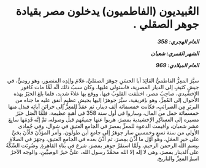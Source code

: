 <h1 dir="rtl">العُبيديون (الفاطميون) يدخلون مصر بقيادة جوهر الصقلي .</h1>

<h5 dir="rtl">العام الهجري:  358

الشهر القمري: شعبان

العام الميلادي: 969</h5>

<p dir="rtl">سيَّرَ المعِزُّ الفاطميُّ القائِدَ أبا الحسَنِ جوهَرَ الصقليَّ، غلامَ والِدِه المنصور، وهو روميٌّ، في جيشٍ كثيفٍ إلى الديار المصرية، فاستولى عليها، وكان سببُ ذلك أنَّه لَمَّا مات كافور الإخشيدي، صاحِبُ مصر، اختلفت القلوبُ فيها، ووقع بها غلاءٌ شديد، فلما بلغ الخبَرُ بهذه الأحوال إلى المُعِزِّ، وهو بإفريقية، سيَّرَ جوهرًا إليها بجيشٍ عظيمٍ أنفق عليه ما جناه من البربَرِ مِن الضرائبِ، فكانت خمسمائة ألف دينار، ثم عمَدَ المعِزُّ إلى خزائنِ آبائِه فبذل منها خمسمائة حمل من المال، وساروا في أول سنة 358 في أُهبةٍ عظيمة، فلمَّا اتَّصَل خبَرُ مسيره إلى العساكِرِ الإخشيدية بمصرَ، هربوا عنها جميعُهم قبل وصوله، ثمَّ إنَّه قَدِمَها سابِعَ عشر شعبان، وأقيمت الدعوة للمعزِّ بمصرَ في الجامع العتيق في شوال، وفي جُمادى الأولى من سنة تسعٍ وخمسين سار جوهَرُ إلى جامعِ ابن طولون، وأمر المؤذِّنَ فأذَّنَ بحَيَّ على خيرِ العمَلِ، وهو أوَّل ما أُذِّنَ بمِصرَ، ثم أذَّنَ بعده في الجامعِ العتيق، وجهَرَ في الصلاةِ ببِسمِ الله الرحمن الرحيم، ولَمَّا استقَرَّ جوهر بمصرَ، شرع في بناءِ القاهرةِ, وضُرِبَت السِّكَّةُ على الدينار بمصرَ، وهي لا إله إلا الله محمَّدٌ رسول الله، عليٌّ خيرُ الوصِيَّينِ، والوجه الآخرُ اسمُ المعِزِّ والتاريخ.</p></br>

